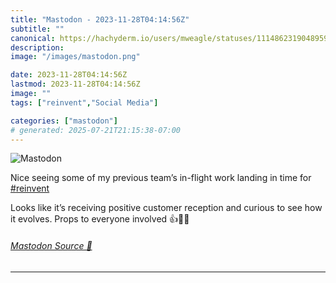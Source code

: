 ```yaml
---
title: "Mastodon - 2023-11-28T04:14:56Z"
subtitle: ""
canonical: https://hachyderm.io/users/mweagle/statuses/111486231904895907
description:
image: "/images/mastodon.png"

date: 2023-11-28T04:14:56Z
lastmod: 2023-11-28T04:14:56Z
image: ""
tags: ["reinvent","Social Media"]

categories: ["mastodon"]
# generated: 2025-07-21T21:15:38-07:00
---
```

![Mastodon](/images/mastodon.png)

<p>Nice seeing some of my previous team’s in-flight work landing in time for <a href="https://hachyderm.io/tags/reinvent" class="mention hashtag" rel="tag">#<span>reinvent</span></a>    </p><p>Looks like it’s receiving positive customer reception and curious to see how it evolves. Props to everyone involved 👍🎉🙌</p>


###### [Mastodon Source 🐘](https://hachyderm.io/@mweagle/111486231904895907)

___

